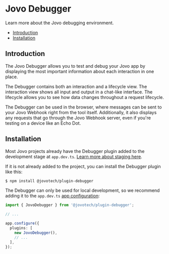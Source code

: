 # Jovo Debugger

Learn more about the Jovo debugging environment.
- [Introduction](#introduction)
- [Installation](#installation)

## Introduction

The Jovo Debugger allows you to test and debug your Jovo app by displaying the most important information about each interaction in one place. 

The Debugger contains both an interaction and a lifecycle view. The interaction view shows all input and output in a chat-like interface. The lifecycle allows you to see how data changes throughout a request lifecycle.

The Debugger can be used in the browser, where messages can be sent to your Jovo Webhook right from the tool itself. Additionally, it also displays any requests that go through the Jovo Webhook server, even if you're testing on a device like an Echo Dot.

## Installation

Most Jovo projects already have the Debugger plugin added to the development stage at `app.dev.ts`. [Learn more about staging here](https://github.com/jovotech/jovo-framework/blob/v4dev/docs/staging.md).

If it is not already added to the project, you can install the Debugger plugin like this:

```sh
$ npm install @jovotech/plugin-debugger
```

The Debugger can only be used for local development, so we recommend adding it to the `app.dev.ts` [app configuration](https://github.com/jovotech/jovo-framework/blob/v4dev/docs/app-config.md):

```typescript
import { JovoDebugger } from '@jovotech/plugin-debugger';

// ...

app.configure({
  plugins: [
    new JovoDebugger(),
    // ...
  ],
});
```
